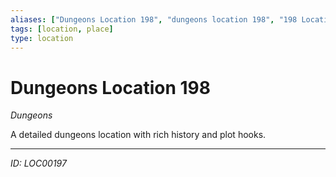 ```yaml
---
aliases: ["Dungeons Location 198", "dungeons location 198", "198 Location Dungeons"]
tags: [location, place]
type: location
---
```


# Dungeons Location 198

*Dungeons*

A detailed dungeons location with rich history and plot hooks.

---
*ID: LOC00197*